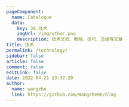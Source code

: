 ```yaml
---
pageComponent: 
  name: Catalogue
  data: 
    key: 30.技术
    imgUrl: /img/other.png
    description: 技术文档、教程、技巧、总结等文章
title: 技术
permalink: /technology/
sidebar: false
article: false
comment: false
editLink: false
date: 2022-04-21 13:32:20
author: 
  name: wangzhe
  link: https://github.com/Wangzhe00/blog
---
```

